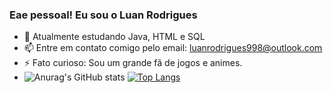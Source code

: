 ### Eae pessoal! Eu sou o Luan Rodrigues

- 🌱 Atualmente estudando Java, HTML e SQL
- 📫 Entre em contato comigo pelo email: luanrodrigues998@outlook.com
- ⚡ Fato curioso: Sou um grande fã de jogos e animes.
- ![Anurag's GitHub stats](https://github-readme-stats.vercel.app/api?username=luan998&show_icons=true&theme=tokyonight)
[![Top Langs](https://github-readme-stats.vercel.app/api/top-langs/?username=luan998&langs_count=8&theme=tokyonight)](https://github.com/luan998/github-readme-stats)


